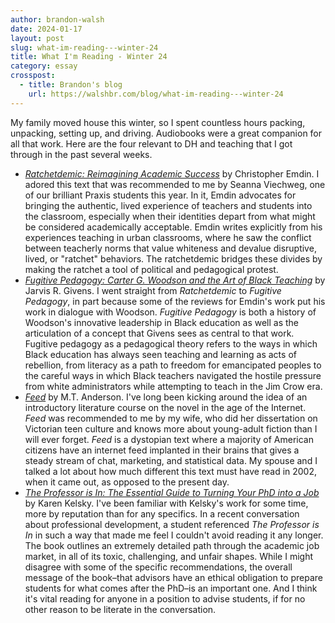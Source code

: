 ```yaml
---
author: brandon-walsh
date: 2024-01-17
layout: post
slug: what-im-reading---winter-24
title: What I'm Reading - Winter 24
category: essay
crosspost:
  - title: Brandon's blog
    url: https://walshbr.com/blog/what-im-reading---winter-24
---
```

My family moved house this winter, so I spent countless hours packing, unpacking, setting up, and driving. Audiobooks were a great companion for all that work. Here are the four relevant to DH and teaching that I got through in the past several weeks.

* _[Ratchetdemic: Reimagining Academic Success](https://chrisemdin.com/product/ratchetdemic-reimagining-academic-success/)_ by Christopher Emdin. I adored this text that was recommended to me by Seanna Viechweg, one of our brilliant Praxis students this year. In it, Emdin advocates for bringing the authentic, lived experience of teachers and students into the classroom, especially when their identities depart from what might be considered academically acceptable. Emdin writes explicitly from his experiences teaching in urban classrooms, where he saw the conflict between teacherly norms that value whiteness and devalue disruptive, lived, or "ratchet" behaviors. The ratchetdemic bridges these divides by making the ratchet a tool of political and pedagogical protest. 
* _[Fugitive Pedagogy: Carter G. Woodson and the Art of Black Teaching](https://www.hup.harvard.edu/books/9780674983687)_ by Jarvis R. Givens. I went straight from _Ratchetdemic_ to _Fugitive Pedagogy_, in part because some of the reviews for Emdin's work put his work in dialogue with Woodson. _Fugitive Pedagogy_ is both a history of Woodson's innovative leadership in Black education as well as the articulation of a concept that Givens sees as central to that work. Fugitive pedagogy as a pedagogical theory refers to the ways in which Black education has always seen teaching and learning as acts of rebellion, from literacy as a path to freedom for emancipated peoples to the careful ways in which Black teachers navigated the hostile pressure from white administrators while attempting to teach in the Jim Crow era. 
* _[Feed](https://mt-anderson.com/books/feed)_ by M.T. Anderson. I've long been kicking around the idea of an introductory literature course on the novel in the age of the Internet. _Feed_ was recommended to me by my wife, who did her dissertation on Victorian teen culture and knows more about young-adult fiction than I will ever forget. _Feed_ is a dystopian text where a majority of American citizens have an internet feed implanted in their brains that gives a steady stream of chat, marketing, and statistical data. My spouse and I talked a lot about how much different this text must have read in 2002, when it came out, as opposed to the present day.
* _[The Professor is In: The Essential Guide to Turning Your PhD into a Job](https://theprofessorisin.com/buy-the-book/)_ by Karen Kelsky. I've been familiar with Kelsky's work for some time, more by reputation than for any specifics. In a recent conversation about professional development, a student referenced _The Professor is In_ in such a way that made me feel I couldn't avoid reading it any longer. The book outlines an extremely detailed path through the academic job market, in all of its toxic, challenging, and unfair shapes. While I might disagree with some of the specific recommendations, the overall message of the book–that advisors have an ethical obligation to prepare students for what comes after the PhD–is an important one. And I think it's vital reading for anyone in a position to advise students, if for no other reason to be literate in the conversation. 
